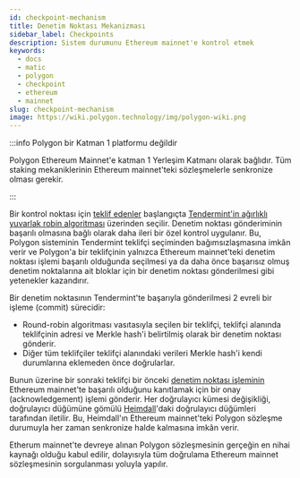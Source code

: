 ```yaml
---
id: checkpoint-mechanism
title: Denetim Noktası Mekanizması
sidebar_label: Checkpoints
description: Sistem durumunu Ethereum mainnet'e kontrol etmek
keywords:
  - docs
  - matic
  - polygon
  - checkpoint
  - ethereum
  - mainnet
slug: checkpoint-mechanism
image: https://wiki.polygon.technology/img/polygon-wiki.png
---
```


:::info Polygon bir Katman 1 platformu değildir

Polygon Ethereum Mainnet'e katman 1 Yerleşim Katmanı olarak bağlıdır. Tüm staking mekaniklerinin Ethereum mainnet'teki sözleşmelerle senkronize olması gerekir.

:::

Bir kontrol noktası için [teklif edenler](/docs/maintain/glossary.md#proposer) başlangıçta [Tendermint'in ağırlıklı yuvarlak robin algoritması](https://docs.tendermint.com/master/spec/consensus/proposer-selection.html) üzerinden seçilir. Denetim noktası gönderiminin başarılı olmasına bağlı olarak daha ileri bir özel kontrol uygulanır. Bu, Polygon sisteminin Tendermint teklifçi seçiminden bağımsızlaşmasına imkân verir ve Polygon'a bir teklifçinin yalnızca Ethereum mainnet'teki denetim noktası işlemi başarılı olduğunda seçilmesi ya da daha önce başarısız olmuş denetim noktalarına ait bloklar için bir denetim noktası gönderilmesi gibi yetenekler kazandırır.

Bir denetim noktasının Tendermint'te başarıyla gönderilmesi 2 evreli bir işleme (commit) sürecidir:

* Round-robin algoritması vasıtasıyla seçilen bir teklifçi, teklifçi alanında teklifçinin adresi ve Merkle hash'i belirtilmiş olarak bir denetim noktası gönderir.
* Diğer tüm teklifçiler teklifçi alanındaki verileri Merkle hash'i kendi durumlarına eklemeden önce doğrularlar.

Bunun üzerine bir sonraki teklifçi bir önceki [denetim noktası işleminin](/docs/maintain/glossary.md#checkpoint-transaction) Ethereum mainnet'te başarılı olduğunu kanıtlamak için bir onay (acknowledgement) işlemi gönderir. Her doğrulayıcı kümesi değişikliği, doğrulayıcı düğümüne gömülü [Heimdall](/docs/maintain/glossary.md#heimdall)'daki doğrulayıcı düğümleri tarafından iletilir. Bu, Heimdall'ın Ethereum mainnet'teki Polygon sözleşme durumuyla her zaman senkronize halde kalmasına imkân verir.

Etherum mainnet'te devreye alınan Polygon sözleşmesinin gerçeğin en nihai kaynağı olduğu kabul edilir, dolayısıyla tüm doğrulama Ethereum mainnet sözleşmesinin sorgulanması yoluyla yapılır.
